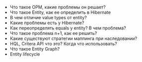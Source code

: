 - Что такое ОРМ, какие проблемы он решает?
- Что такое Entity, как ее определить в Hibernate
- В чем отличие value types от entity?
- Какие проблемы есть у Hibernate?
- Как переопределять equals у entity? В чем проблема?
- Что такое проблема n+1, как ее решить?
- Какие существуют стратегии маппинга при наследовании?
- HQL, Critera API что это? Когда что использовать?
- Что такое Entity Graph?
- Entity lifecycle